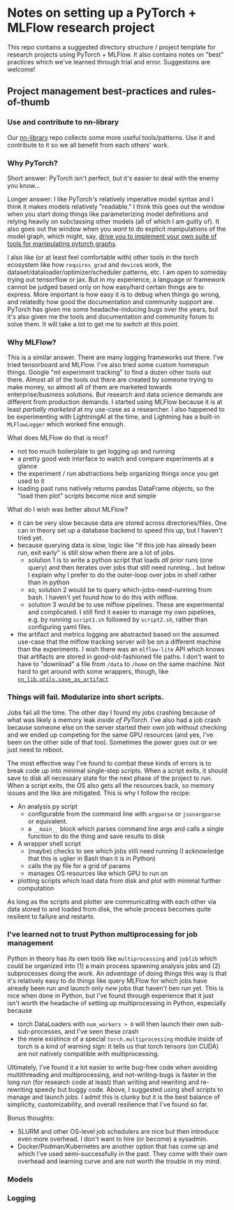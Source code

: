 # Notes on setting up a PyTorch + MLFlow research project

This repo contains a suggested directory structure / project template for research projects using PyTorch + MLFlow. It also contains notes on "best" practices which we've learned through trial and error. Suggestions are welcome!

## Project management best-practices and rules-of-thumb

### Use and contribute to nn-library

Our [nn-library](https://github.com/bonsai-neuro-ai/nn-library) repo collects some more useful tools/patterns. Use it and contribute to it so we all benefit from each others' work.

### Why PyTorch?

Short answer: PyTorch isn't perfect, but it's easier to deal with the enemy you know...

Longer answer: I like PyTorch's relatively imperative model syntax and I think it makes models relatively "readable." I think this goes out the window when you start doing things like parameterizing model definitions and relying heavily on subclassing other models (all of which I am guilty of). It also goes out the window when you *want* to do explicit manipulations of the model graph, which might, say, [drive you to implement your own suite of tools for manipulating pytorch graphs](https://github.com/bonsai-neuro-ai/nn-library).

I also like (or at least feel comfortable with) other tools in the torch ecosystem like how `requires_grad` and `device`s work, the dataset/dataloader/optimizer/scheduler patterns, etc. I am open to someday trying out tensorflow or jax. But in my experience, a language or framework cannot be judged based only on how easy/hard certain things are to express. More important is how easy it is to debug when things go wrong, and relatedly how good the documentation and community support are. PyTorch has given me some headache-inducing bugs over the years, but it's also given me the tools and documentation and community forum to solve them. It will take a lot to get me to switch at this point.

### Why MLFlow?

This is a similar answer. There are many logging frameworks out there. I've tried tensorboard and MLFlow. I've also tried some custom homespun things. Google "ml experiment tracking" to find a dozen other tools out there. Almost all of the tools out there are created by someone trying to make money, so almost all of them are marketed towards enterprise/business solutions. But research and data science demands are different from production demands. I started using MLFlow because it is at least _partially marketed_ at my use-case as a researcher. I also happened to be experimenting with LightningAI at the time, and Lightning has a built-in `MLFlowLogger` which worked fine enough.

What does MLFlow do that is nice?

* not too much boilerplate to get logging up and running
* a pretty good web interface to watch and compare experiments at a glance
* the experiment / run abstractions help organizing things once you get used to it
* loading past runs natively returns pandas DataFrame objects, so the "load then plot" scripts become nice and simple

What do I wish was better about MLFlow?

* it can be very slow because data are stored across directories/files. One can in theory set up a database backend to speed this up, but I haven't tried yet.
* because querying data is slow, logic like "if this job has already been run, exit early" is still slow when there are a lot of jobs.
  * solution 1 is to write a python script that loads *all* prior runs (one query) and then iterates over jobs that still need running... but below I explain why I prefer to do the outer-loop over jobs in shell rather than in python
  * so, solution 2 would be to query which-jobs-need-running from bash. I haven't yet found how to do this with mlflow.
  * solution 3 would be to use mlflow pipelines. These are experimental and complicated. I still find it easier to manage my own pipelines, e.g. by running `script1.sh` followed by `script2.sh`, rather than configuring yaml files.
* the artifact and metrics logging are abstracted based on the assumed use-case that the mlflow tracking server will be on a different machine than the experiments. I wish there was an `mlflow-lite` API which knows that artifacts are stored in good-old-fashioned file paths. I don't want to have to "download" a file from `/data` to `/home` on the same machine. Not hard to get around with some wrappers, though, like [`nn_lib.utils.save_as_artifact`](https://github.com/bonsai-neuro-ai/nn-library/blob/main/src/nn_lib/utils/mlflow.py#L159)

### Things will fail. Modularize into short scripts.

Jobs fail all the time. The other day I found my jobs crashing because of what was likely a memory leak *inside of PyTorch*. I've also had a job crash because someone else on the server started their own job without checking and we ended up competing for the same GPU resources (and yes, I've been on the other side of that too). Sometimes the power goes out or we just need to reboot.

The most effective way I've found to combat these kinds of errors is to break code up into minimal single-step scripts. When a script exits, it should save to disk all necessary state for the next phase of the project to run. When a script exits, the OS also gets all the resources back, so memory issues and the like are mitigated. This is why I follow the recipe:

* An analysis py script
  * configurable from the command line with `argparse` or `jsonargparse` or equivalent.
  * a `__main__` block which parses command line args and calls a single function to do the thing and save results to disk
* A wrapper shell script
  * (maybe) checks to see which jobs still need running (I acknowledge that this is uglier in Bash than it is in Python)
  * calls the py file for a grid of params
  * manages OS resources like which GPU to run on
* plotting scripts which load data from disk and plot with minimal further computation

As long as the scripts and plotter are communicating with each other via data stored to and loaded from disk, the whole process becomes quite resilient to failure and restarts.

### I've learned not to trust Python multiprocessing for job management

Python in theory has its own tools like `multiprocessing` and `joblib` which could be organized into (1) a main process spawning analysis jobs and (2) subprocesses doing the work. An _advantage_ of doing things this way is that it's relatively easy to do things like query MLFlow for which jobs have already been run and launch only *new* jobs that haven't ben run yet. This is nice when done in Python, but I've found through experience that it just isn't worth the headache of setting up multiprocessing in Python, especially because

- torch DataLoaders with `num_workers > 0` will then launch their own sub-sub-processes, and I've seen these crash
- the mere existince of a special `torch.multiprocessing` module inside of torch is a kind of warning sign: it tells us that torch tensors (on CUDA) are not natively compatible with multiprocessing.

Ultimately, I've found it a lot easier to write bug-free code when avoiding multithreading and multiprocessing, and not-writing-bugs is faster in the long run (for research code at least) than writing and rewriting and re-rewriting speedy but buggy code. Above, I suggested using shell scripts to manage and launch jobs. I admit this is clunky but it is the best balance of simplicity, customizability, and overall resilience that I've found so far.

Bonus thoughts:

- SLURM and other OS-level job schedulers are nice but then introduce even more overhead. I don't want to hire (or become) a sysadmin.
- Docker/Podman/Kubernetes are another option that has come up and which I've used semi-successfully in the past. They come with their own overhead and learning curve and are not worth the trouble in my mind.

### Models

### Logging

### 
